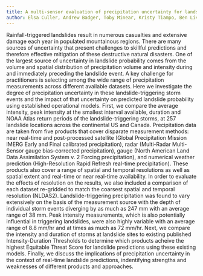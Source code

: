 ```yaml
---
title: A multi-sensor evaluation of precipitation uncertainty for landslide-triggering storm events
author: Elsa Culler, Andrew Badger, Toby Minear, Kristy Tiampo, Ben Livneh
---
```


Rainfall-triggered landslides result in numerous casualties and extensive damage each year in populated mountainous regions. There are many sources of uncertainty that present challenges to skillful predictions and therefore effective mitigation of these destructive natural disasters. One of the largest source of uncertainty in landslide probability comes from the volume and spatial distribution of precipitation volume and intensity during and immediately preceding the landslide event. A key challenge for practitioners is selecting among the wide range of precipitation measurements across different available datasets. Here we investigate the degree of precipitation uncertainty in these landslide-triggering storm events and the impact of that uncertainty on predicted landslide probability using established operational models. First, we compare the average intensity, peak intensity at the smallest interval available, duration and NOAA Atlas return periods of the landslide-triggering storms, at 257 landslide locations across the continental US and Canada. Precipitation data are taken from five products that cover disparate measurement methods: near real-time and post-processed satellite (Global Precipitation Mission IMERG Early and Final calibrated precipitation), radar (Multi-Radar Multi-Sensor gauge bias-corrected precipitation), gauge (North American Land Data Assimilation System v. 2 Forcing precipitation), and numerical weather prediction (High-Resolution Rapid Refresh real-time precipitation). These products also cover a range of spatial and temporal resolutions as well as spatial extent and real-time or near real-time availability. In order to evaluate the effects of resolution on the results, we also included a comparison of each dataset re-gridded to match the coarsest spatial and temporal resolution (NLDAS2). Landslide-triggering precipitation was found to vary extensively on the basis of the measurement source with the depth of individual storm events diverging by as much as 247 mm with an average range of 38 mm. Peak intensity measurements, which is also potentially influential in triggering landslides, were also highly variable with an average range of 8.8 mm/hr and at times as much as 72 mm/hr.  Next, we compare the intensity and duration of storms at landslide sites to existing published Intensity-Duration Thresholds to determine which products acheive the highest Equitable Threat Score for landslide predictions using these existing models. Finally, we discuss the implications of precipitation uncertainty in the context of real-time landslide predictions, indentifying strengths and weaknesses of different products and approaches.

